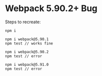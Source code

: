 # Webpack 5.90.2+ Bug

Steps to recreate:

```
npm i

npm i webpack@5.90.1
npm test // works fine

npm i webpack@5.90.2
npm test // error

npm i webpack@5.91.0
npm test // error
```

